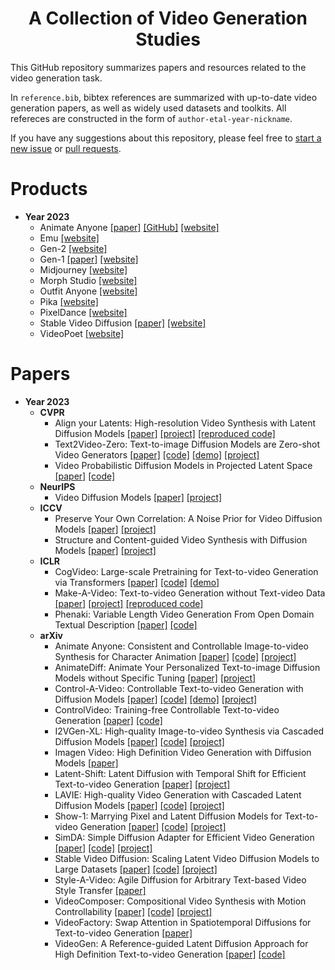 <p align="center">
  <h1 align="center">A Collection of Video Generation Studies</h1>

This GitHub repository summarizes papers and resources related to the video generation task. 

In `reference.bib`, bibtex references are summarized with up-to-date video generation papers, as well as widely used datasets and toolkits.
All refereces are constructed in the form of `author-etal-year-nickname`.

If you have any suggestions about this repository, please feel free to [start a new issue](https://github.com/synlp/T2V-Review/issues/new) or [pull requests](https://github.com/synlp/T2V-Review/pulls).

# Products
- **Year 2023**
  - Animate Anyone [[paper]](https://arxiv.org/pdf/2311.17117.pdf) [[GitHub]](https://github.com/HumanAIGC/AnimateAnyone) [[website]](https://humanaigc.github.io/animate-anyone/)
  - Emu [[website]](https://emu-video.metademolab.com/)
  - Gen-2 [[website]](https://research.runwayml.com/gen2)
  - Gen-1  [[paper]](https://openaccess.thecvf.com/content/ICCV2023/papers/Esser_Structure_and_Content-Guided_Video_Synthesis_with_Diffusion_Models_ICCV_2023_paper.pdf) [[website]](https://research.runwayml.com/gen1)
  - Midjourney [[website]](https://www.midjourney.com/)
  - Morph Studio [[website]](https://www.morphstudio.com/)
  - Outfit Anyone [[website]](https://humanaigc.github.io/outfit-anyone/)
  - Pika [[website]](https://pika.art/login) 
  - PixelDance [[website]](https://makepixelsdance.github.io/)
  - Stable Video Diffusion [[paper]](https://arxiv.org/pdf/2311.15127.pdf) [[website]](https://stability.ai/news/stable-video-diffusion-open-ai-video-model)
  - VideoPoet [[website]](https://sites.research.google/videopoet/)


# Papers
- **Year 2023**
  - **CVPR**
    - Align your Latents: High-resolution Video Synthesis with Latent Diffusion Models [[paper]](https://arxiv.org/pdf/2304.08818.pdf) [[project]](https://research.nvidia.com/labs/toronto-ai/VideoLDM/) [[reproduced code]](https://github.com/srpkdyy/VideoLDM)
    - Text2Video-Zero: Text-to-image Diffusion Models are Zero-shot Video Generators [[paper]](https://openaccess.thecvf.com/content/ICCV2023/papers/Khachatryan_Text2Video-Zero_Text-to-Image_Diffusion_Models_are_Zero-Shot_Video_Generators_ICCV_2023_paper.pdf) [[code]](https://github.com/Picsart-AI-Research/Text2Video-Zero) [[demo]](https://huggingface.co/spaces/PAIR/Text2Video-Zero) [[project]](https://text2video-zero.github.io/) 
    - Video Probabilistic Diffusion Models in Projected Latent Space [[paper]](https://openaccess.thecvf.com/content/CVPR2023/papers/Yu_Video_Probabilistic_Diffusion_Models_in_Projected_Latent_Space_CVPR_2023_paper.pdf) [[code]](https://github.com/sihyun-yu/PVDM)
  - **NeurIPS**
    - Video Diffusion Models [[paper]](https://arxiv.org/pdf/2204.03458.pdf) [[project]](https://video-diffusion.github.io/)
  - **ICCV**
    - Preserve Your Own Correlation: A Noise Prior for Video Diffusion Models [[paper]](https://openaccess.thecvf.com/content/ICCV2023/papers/Ge_Preserve_Your_Own_Correlation_A_Noise_Prior_for_Video_Diffusion_ICCV_2023_paper.pdf) [[project]](https://research.nvidia.com/labs/dir/pyoco/)
    - Structure and Content-guided Video Synthesis with Diffusion Models [[paper]](https://openaccess.thecvf.com/content/ICCV2023/papers/Esser_Structure_and_Content-Guided_Video_Synthesis_with_Diffusion_Models_ICCV_2023_paper.pdf) [[project]](https://research.runwayml.com/gen1)
  - **ICLR**
    - CogVideo: Large-scale Pretraining for Text-to-video Generation via Transformers [[paper]](https://openreview.net/pdf?id=rB6TpjAuSRy) [[code]](https://github.com/THUDM/CogVideo) [[demo]](https://models.aminer.cn/cogvideo/)
    - Make-A-Video: Text-to-video Generation without Text-video Data [[paper]](https://arxiv.org/pdf/2209.14792.pdf) [[project]](https://makeavideo.studio/) [[reproduced code]](https://github.com/lucidrains/make-a-video-pytorch)
    - Phenaki: Variable Length Video Generation From Open Domain Textual Description [[paper]](https://openreview.net/pdf/fe8e106a2746992c9c2e658bdc8cb9c89cc5a39a.pdf) [[code]](https://github.com/lucidrains/phenaki-pytorch)
  - **arXiv**
    - Animate Anyone: Consistent and Controllable Image-to-video Synthesis for Character Animation [[paper]](https://arxiv.org/pdf/2311.17117.pdf) [[code]](https://github.com/HumanAIGC/AnimateAnyone) [[project]](https://humanaigc.github.io/animate-anyone/)
    - AnimateDiff: Animate Your Personalized Text-to-image Diffusion Models without Specific Tuning [[paper]](https://openreview.net/pdf?id=Fx2SbBgcte) [[project]](https://animatediff.github.io/)
    - Control-A-Video: Controllable Text-to-video Generation with Diffusion Models [[paper]](https://arxiv.org/pdf/2305.13840.pdf) [[code]](https://github.com/Weifeng-Chen/control-a-video) [[demo]](https://huggingface.co/spaces/wf-genius/Control-A-Video) [[project]](https://arxiv.org/pdf/2305.13840.pdf)
    - ControlVideo: Training-free Controllable Text-to-video Generation [[paper]](https://arxiv.org/pdf/2305.13077.pdf) [[code]](https://github.com/YBYBZhang/ControlVideo)
    - I2VGen-XL: High-quality Image-to-video Synthesis via Cascaded Diffusion Models [[paper]](https://arxiv.org/pdf/2311.04145.pdf) [[code]](https://github.com/ali-vilab/i2vgen-xl) [[project]](https://i2vgen-xl.github.io/)
    - Imagen Video: High Definition Video Generation with Diffusion Models [[paper]](https://arxiv.org/pdf/2210.02303.pdf) 
    - Latent-Shift: Latent Diffusion with Temporal Shift for Efficient Text-to-video Generation [[paper]](https://arxiv.org/pdf/2304.08477.pdf) [[project]](https://latent-shift.github.io/)
    - LAVIE: High-quality Video Generation with Cascaded Latent Diffusion Models [[paper]](https://arxiv.org/pdf/2309.15103.pdf) [[code]](https://github.com/Vchitect/LaVie) [[project]](https://vchitect.github.io/LaVie-project/)
    - Show-1: Marrying Pixel and Latent Diffusion Models for Text-to-video Generation [[paper]](https://showlab.github.io/Show-1/assets/Show-1.pdf) [[code]](https://github.com/showlab/Show-1) [[project]](https://showlab.github.io/Show-1/)
    - SimDA: Simple Diffusion Adapter for Efficient Video Generation [[paper]](https://arxiv.org/pdf/2308.09710.pdf) [[code]](https://github.com/ChenHsing/SimDA) [[project]](https://chenhsing.github.io/SimDA/)
    - Stable Video Diffusion: Scaling Latent Video Diffusion Models to Large Datasets [[paper]](https://arxiv.org/pdf/2311.15127.pdf) [[code]](https://github.com/Stability-AI/generative-models) [[project]](https://stability.ai/news/stable-video-diffusion-open-ai-video-model)
    - Style-A-Video: Agile Diffusion for Arbitrary Text-based Video Style Transfer [[paper]](https://arxiv.org/pdf/2305.05464.pdf)
    - VideoComposer: Compositional Video Synthesis with Motion Controllability [[paper]](https://arxiv.org/pdf/2306.02018.pdf) [[code]](https://github.com/ali-vilab/videocomposer) [[project]](https://videocomposer.github.io/)
    - VideoFactory: Swap Attention in Spatiotemporal Diffusions for Text-to-video Generation [[paper]](https://arxiv.org/pdf/2305.10874.pdf)
    - VideoGen: A Reference-guided Latent Diffusion Approach for High Definition Text-to-video Generation [[paper]](https://arxiv.org/pdf/2309.00398.pdf) [[code]](https://videogen.github.io/VideoGen/)

